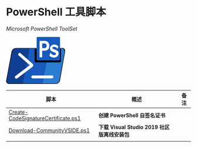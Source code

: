 # **PowerShell 工具脚本**

*Microsoft PowerShell ToolSet*



![PowerShell](assets/powershell.png)



| 脚本                                                         | 概述                                         | 备注 |
| ------------------------------------------------------------ | -------------------------------------------- | ---- |
| [Create-CodeSignatureCertificate.ps1](docs/create-codesignaturecertificate.md) | **创建 PowerShell 自签名证书**               |      |
| [Download-CommunityVSIDE.ps1](docs/download-communityvside.md) | **下载 Visual Studio 2019 社区版离线安装包** |      |
|                                                              |                                              |      |

